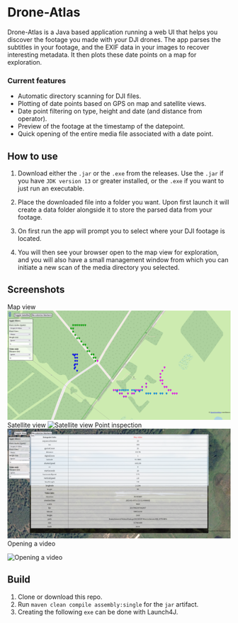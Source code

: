 # Drone-Atlas

Drone-Atlas is a Java based application running a web UI that 
helps you discover the footage you made with your DJI drones. 
The app parses the subtitles in your footage, and the EXIF data 
in your images to recover interesting metadata. It then plots
these date points on a map for exploration.

### Current features
- Automatic directory scanning for DJI files.
- Plotting of date points based on GPS on map and satellite views.
- Date point filtering on type, height and date (and distance from operator).
- Preview of the footage at the timestamp of the datepoint.
- Quick opening of the entire media file associated with a date point.

## How to use
1. Download either the `.jar` or the `.exe` from the releases. Use the `.jar` 
   if you have `JDK version 13` or greater installed, or the `.exe` if you want 
   to just run an executable.
   
2. Place the downloaded file into a folder you want. Upon first launch it will create
   a data folder alongside it to store the parsed data from your footage.
   
3. On first run the app will prompt you to select where your
   DJI footage is located.
   
4. You will then see your browser open to the map view for exploration,
  and you will also have a small management window from which you can
   initiate a new scan of the media directory you selected.
   
## Screenshots
Map view
![Map view](images/map.png)
Satellite view
![Satellite view](images/sat.png)
Point inspection
![Inspecting a datapoint](images/point.png)
Opening a video

![Opening a video](images/use.gif)

## Build
1. Clone or download this repo.
2. Run `maven clean compile assembly:single` for the `jar` artifact.
3. Creating the following `exe` can be done with Launch4J.

